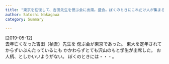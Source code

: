 ```yaml
---
title: "東京を往復して、吉田先生を偲ぶ会に出席。盛会。ぼくのときにこれだけ人が集まるだろうか・・・"
author: Satoshi Nakagawa
category: Summary

---
```


[2019-05-12]  
 去年亡くなった吉田（禎吾）先生を
偲ぶ会が東京であった。
東大を定年されてからずいぶんたっているにも
かかわらずとても沢山のもと学生が出席した。
お人柄、としかいいようがない。
ぼくのときには・・・。

